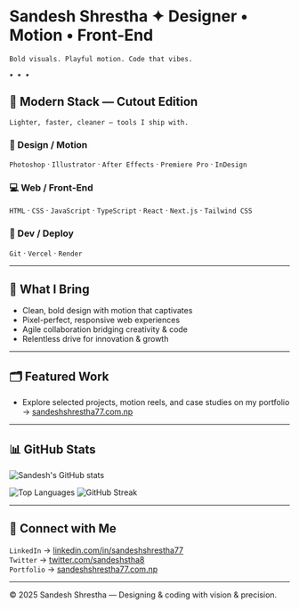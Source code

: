# Sandesh Shrestha ✦ Designer • Motion • Front‑End

`Bold visuals. Playful motion. Code that vibes.`

`✷ ✷ ✷`

## 🧰 Modern Stack — Cutout Edition

`Lighter, faster, cleaner — tools I ship with.`

### 🎨 Design / Motion

`Photoshop` · `Illustrator` · `After Effects` · `Premiere Pro` · `InDesign`

### 💻 Web / Front‑End

`HTML` · `CSS` · `JavaScript` · `TypeScript` · `React` · `Next.js` · `Tailwind CSS`

### 🚀 Dev / Deploy

`Git` · `Vercel` · `Render`

---

## 🚀 What I Bring

- Clean, bold design with motion that captivates  
- Pixel-perfect, responsive web experiences  
- Agile collaboration bridging creativity & code  
- Relentless drive for innovation & growth

---

## 🗂 Featured Work

- Explore selected projects, motion reels, and case studies on my portfolio → [sandeshshrestha77.com.np](https://sandeshshrestha77.com.np)

---

## 📊 GitHub Stats

![Sandesh's GitHub stats](https://github-readme-stats.vercel.app/api?username=sandeshshrestha77&show_icons=true&count_private=true&hide_border=true&theme=transparent&title_color=2563EB&icon_color=2563EB&text_color=C9D1D9&bg_color=00000000)  

![Top Languages](https://github-readme-stats.vercel.app/api/top-langs/?username=sandeshshrestha77&layout=compact&hide_border=true&theme=transparent&title_color=2563EB&text_color=C9D1D9&bg_color=00000000)
![GitHub Streak](https://streak-stats.demolab.com?user=sandeshshrestha77&hide_border=true&theme=transparent&ring=2563EB&fire=2563EB&currStreakLabel=2563EB&sideLabels=2563EB&currStreakNum=2563EB&dates=9AA4B2)

---

## 🔗 Connect with Me

`LinkedIn` → [linkedin.com/in/sandeshshrestha77](https://linkedin.com/in/sandeshshrestha77)  
`Twitter` → [twitter.com/sandeshstha8](https://twitter.com/sandeshstha8)  
`Portfolio` → [sandeshshrestha77.com.np](https://sandeshshrestha77.com.np)

---

&copy; 2025 Sandesh Shrestha — Designing & coding with vision & precision.
